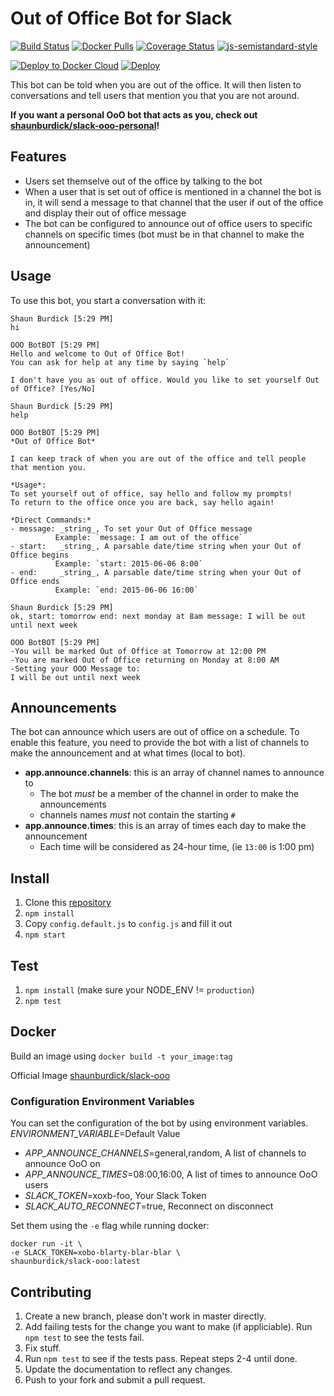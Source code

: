 Out of Office Bot for Slack
===========================

[![Build Status](https://travis-ci.org/shaunburdick/slack-ooo.svg?branch=master)](https://travis-ci.org/shaunburdick/slack-ooo) [![Docker Pulls](https://img.shields.io/docker/pulls/shaunburdick/slack-ooo.svg?maxAge=2592000)](https://hub.docker.com/r/shaunburdick/slack-ooo/)
[![Coverage Status](https://coveralls.io/repos/github/shaunburdick/slack-ooo/badge.svg)](https://coveralls.io/github/shaunburdick/slack-ooo) [![js-semistandard-style](https://img.shields.io/badge/code%20style-semistandard-brightgreen.svg?style=flat-round)](https://github.com/Flet/semistandard)

[![Deploy to Docker Cloud](https://files.cloud.docker.com/images/deploy-to-dockercloud.svg)](https://cloud.docker.com/stack/deploy/?repo=https://github.com/shaunburdick/slack-ooo) [![Deploy](https://www.herokucdn.com/deploy/button.png)](https://heroku.com/deploy)

This bot can be told when you are out of the office. It will then listen to conversations and tell users that mention you that you are not around.

**If you want a personal OoO bot that acts as you, check out [shaunburdick/slack-ooo-personal](https://github.com/shaunburdick/slack-ooo-personal)!**

## Features
- Users set themselve out of the office by talking to the bot
- When a user that is set out of office is mentioned in a channel the bot is in, it will send a message to that channel that the user if out of the office and display their out of office message
- The bot can be configured to announce out of office users to specific channels on specific times (bot must be in that channel to make the announcement)

## Usage
To use this bot, you start a conversation with it:

```
Shaun Burdick [5:29 PM]
hi

OOO BotBOT [5:29 PM]
Hello and welcome to Out of Office Bot!
You can ask for help at any time by saying `help`

I don't have you as out of office. Would you like to set yourself Out of Office? [Yes/No]

Shaun Burdick [5:29 PM]
help

OOO BotBOT [5:29 PM]
*Out of Office Bot*

I can keep track of when you are out of the office and tell people that mention you.

*Usage*:
To set yourself out of office, say hello and follow my prompts!
To return to the office once you are back, say hello again!

*Direct Commands:*
- message: _string_, To set your Out of Office message
          Example: `message: I am out of the office`
- start:   _string_, A parsable date/time string when your Out of Office begins
          Example: `start: 2015-06-06 8:00`
- end:     _string_, A parsable date/time string when your Out of Office ends
          Example: `end: 2015-06-06 16:00`

Shaun Burdick [5:29 PM]
ok, start: tomorrow end: next monday at 8am message: I will be out until next week

OOO BotBOT [5:29 PM]
-You will be marked Out of Office at Tomorrow at 12:00 PM
-You are marked Out of Office returning on Monday at 8:00 AM
-Setting your OOO Message to:
I will be out until next week
```

## Announcements
The bot can announce which users are out of office on a schedule. To enable this feature, you need to provide the bot with a list of channels to make the announcement and at what times (local to bot).
- **app.announce.channels**: this is an array of channel names to announce to
  - The bot *must* be a member of the channel in order to make the announcements
  - channels names *must* not contain the starting `#`
- **app.announce.times**: this is an array of times each day to make the announcement
  - Each time will be considered as 24-hour time, (ie `13:00` is 1:00 pm)

## Install
1. Clone this [repository](https://github.com/shaunburdick/slack-ooo.git)
2. `npm install`
3. Copy `config.default.js` to `config.js` and fill it out
4. `npm start`

## Test
1. `npm install` (make sure your NODE_ENV != `production`)
2. `npm test`

## Docker

Build an image using `docker build -t your_image:tag`

Official Image [shaunburdick/slack-ooo](https://registry.hub.docker.com/u/shaunburdick/slack-ooo/)

### Configuration Environment Variables
You can set the configuration of the bot by using environment variables.
*ENVIRONMENT_VARIABLE*=Default Value

- *APP_ANNOUNCE_CHANNELS*=general,random, A list of channels to announce OoO on
- *APP_ANNOUNCE_TIMES*=08:00,16:00, A list of times to announce OoO users
- *SLACK_TOKEN*=xoxb-foo, Your Slack Token
- *SLACK_AUTO_RECONNECT*=true, Reconnect on disconnect

Set them using the `-e` flag while running docker:

```
docker run -it \
-e SLACK_TOKEN=xobo-blarty-blar-blar \
shaunburdick/slack-ooo:latest
```

## Contributing
1. Create a new branch, please don't work in master directly.
2. Add failing tests for the change you want to make (if appliciable). Run `npm test` to see the tests fail.
3. Fix stuff.
4. Run `npm test` to see if the tests pass. Repeat steps 2-4 until done.
5. Update the documentation to reflect any changes.
6. Push to your fork and submit a pull request.
